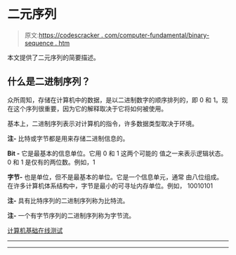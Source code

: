 # 二元序列

> 原文:[https://codescracker . com/computer-fundamental/binary-sequence . htm](https://codescracker.com/computer-fundamental/binary-sequence.htm)

本文提供了二元序列的简要描述。

## 什么是二进制序列？

众所周知，存储在计算机中的数据，是以二进制数字的顺序排列的，即 0 和 1。现在这个序列很重要，因为它的解释取决于它将如何被使用。

基本上，二进制序列表示对计算机的指令，许多数据类型取决于环境。

**注-** 比特或字节都是用来存储二进制信息的。

**Bit -** 它是最基本的信息单位。它用 0 和 1 这两个可能的 值之一来表示逻辑状态。0 和 1 是仅有的两位数。例如，1

**字节-** 也是单位，但不是最基本的单位。它是一个信息单元，通常 由八位组成。在许多计算机体系结构中，字节是最小的可寻址内存单位。例如， 10010101

**注-** 具有比特序列的二进制序列称为比特流。

**注-** 一个有字节序列的二进制序列称为字节流。

[计算机基础在线测试](/exam/showtest.php?subid=14)

* * *

* * *
